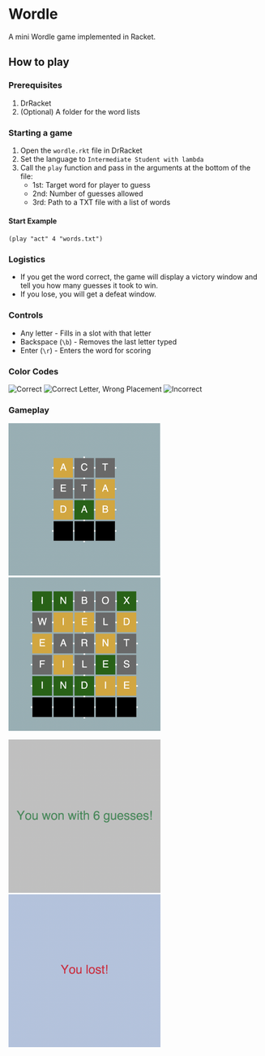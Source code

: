 # Wordle

A mini Wordle game implemented in Racket.

## How to play

### Prerequisites
1. DrRacket
2. (Optional) A folder for the word lists

### Starting a game
1. Open the `wordle.rkt` file in DrRacket
2. Set the language to `Intermediate Student with lambda`
3. Call the `play` function and pass in the arguments at the bottom of the file:
   - 1st: Target word for player to guess
   - 2nd: Number of guesses allowed
   - 3rd: Path to a TXT file with a list of words

#### Start Example 
```racket
(play "act" 4 "words.txt")
```

### Logistics
- If you get the word correct, the game will display a victory window and tell you how many guesses it took to win.
- If you lose, you will get a defeat window.

### Controls

- Any letter - Fills in a slot with that letter
- Backspace (`\b`) - Removes the last letter typed
- Enter (`\r`) - Enters the word for scoring

### Color Codes

<div>
  <p>
    <img src="https://img.shields.io/badge/Correct-33bf49" alt="Correct"/>
    <img src="https://img.shields.io/badge/Correct%20Letter, %20Wrong%20Placement-yellow" alt="Correct Letter, Wrong Placement"/>
    <img src="https://img.shields.io/badge/Incorrect%20Letter-lightgray" alt="Incorrect"/>
  </p>
</div>

### Gameplay 
<div>
   <p>
      <img src="./images/s1.png" width="300">
      <img src="./images/s2.png" width="300">
   </p>
   <p>
      <img src="./images/s3.png" width="300">
      <img src="./images/s4.png" width="300">
   </p>
</div>